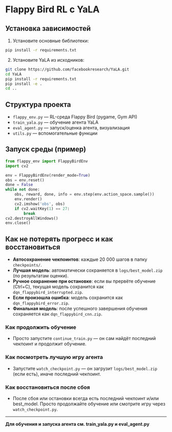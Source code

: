 # Flappy Bird RL с YaLA

## Установка зависимостей

1. Установите основные библиотеки:

```bash
pip install -r requirements.txt
```

2. Установите YaLA из исходников:

```bash
git clone https://github.com/facebookresearch/YaLA.git
cd YaLA
pip install -r requirements.txt
pip install -e .
cd ..
```

## Структура проекта
- `flappy_env.py` — RL-среда Flappy Bird (pygame, Gym API)
- `train_yala.py` — обучение агента YaLA
- `eval_agent.py` — запуск/оценка агента, визуализация
- `utils.py` — вспомогательные функции

## Запуск среды (пример)

```python
from flappy_env import FlappyBirdEnv
import cv2

env = FlappyBirdEnv(render_mode=True)
obs = env.reset()
done = False
while not done:
    obs, reward, done, info = env.step(env.action_space.sample())
    env.render()
    cv2.imshow('obs', obs)
    if cv2.waitKey(1) == 27:
        break
cv2.destroyAllWindows()
env.close()
```

## Как не потерять прогресс и как восстановиться

- **Автосохранение чекпоинтов**: каждые 20 000 шагов в папку `checkpoints/`.
- **Лучшая модель**: автоматически сохраняется в `logs/best_model.zip` (по результатам оценки).
- **Ручное сохранение при остановке**: если вы прервёте обучение (Ctrl+C), текущая модель сохранится как `dqn_flappybird_interrupted.zip`.
- **Если произошла ошибка**: модель сохранится как `dqn_flappybird_error.zip`.
- **Финальная модель**: после успешного завершения обучения сохраняется как `dqn_flappybird_cnn.zip`.

### Как продолжить обучение
- Просто запустите `continue_train.py` — он сам найдёт последний чекпоинт и продолжит обучение.

### Как посмотреть лучшую игру агента
- Запустите `watch_checkpoint.py` — он загрузит `logs/best_model.zip` (если есть), иначе последний чекпоинт.

### Как восстановиться после сбоя
- После сбоя или остановки всегда есть последний чекпоинт и/или best_model. Просто продолжайте обучение или смотрите игру через `watch_checkpoint.py`.

---

**Для обучения и запуска агента см. train_yala.py и eval_agent.py** 